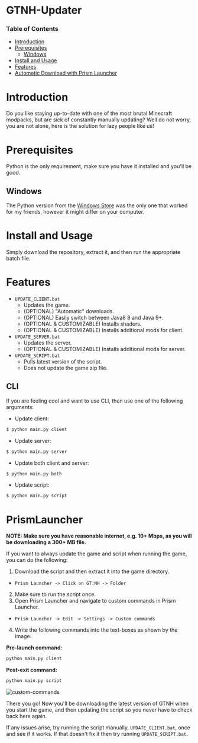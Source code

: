 # GTNH-Updater

### Table of Contents
- [Introduction](#introduction)
- [Prerequisites](#prerequisites)
  * [Windows](#windows)
- [Install and Usage](#install-and-usage)
- [Features](#features)
- [Automatic Download with Prism Launcher](#prismlauncher)

# Introduction

Do you like staying up-to-date with one of the most brutal Minecraft modpacks, but are sick of constantly manually updating? Well do not worry, you are not alone, here is the solution for lazy people like us!

# Prerequisites
Python is the only requirement, make sure you have it installed and you'll be good.

## Windows
The Python version from the [Windows Store](https://apps.microsoft.com/store/detail/python-310/9PJPW5LDXLZ5) was the only one that worked for my friends, however it might differ on your computer.

# Install and Usage
Simply download the repository, extract it, and then run the appropriate batch file.

# Features
- ``UPDATE_CLIENT.bat``
  - Updates the game.
  - (OPTIONAL) "Automatic" downloads.
  - (OPTIONAL) Easily switch between Java8 8 and Java 9+.
  - (OPTIONAL & CUSTOMIZABLE) Installs shaders.
  - (OPTIONAL & CUSTOMIZABLE) Installs additional mods for client.
- ``UPDATE_SERVER.bat``
  - Updates the server.
  - (OPTIONAL & CUSTOMIZABLE) Installs additional mods for server.
- ``UPDATE_SCRIPT.bat``
  - Pulls latest version of the script.
  - Does not update the game zip file.

## CLI
If you are feeling cool and want to use CLI, then use one of the following arguments:

- Update client:
```sh
$ python main.py client
```
- Update server:
```sh
$ python main.py server
```
- Update both client and server:
```sh
$ python main.py both
```
- Update script:
```sh
$ python main.py script
```

# PrismLauncher
**NOTE: Make sure you have reasonable internet, e.g. 10+ Mbps, as you will be downloading a 300+ MB file.**

If you want to always update the game and script when running the game, you can do the following:

1. Download the script and then extract it into the game directory.
  - ``Prism Launcher -> Click on GT:NH -> Folder``
2. Make sure to run the script once.
3. Open Prism Launcher and navigate to custom commands in Prism Launcher.
  - ``Prism Launcher -> Edit -> Settings -> Custom commands`` 
4. Write the following commands into the text-boxes as shown by the image.

**Pre-launch command:**
```sh
python main.py client
```

**Post-exit command:**
```sh
python main.py script
```

![custom-commands](https://i.imgur.com/FbTJ6zq.png)

There you go! Now you'll be downloading the latest version of GTNH when you start the game, and then updating the script so you never have to check back here again.

If any issues arise, try running the script manually, `UPDATE_CLIENT.bat`, once and see if it works. If that doesn't fix it then try running `UPDATE_SCRIPT.bat`.
